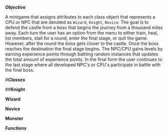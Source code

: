 ***Objective***

A minigame that assigns attributes to each class object that represents a CPU or NPC that are denoted as ```Wizard```, ```Knight```, ```Novice```. The goal is to defend the castle from a boss that begins the journey from a thousand miles away. Each turn the user has an option from the menu to either train, heal, list members, stall for a round, enter the final stage, or quit the game. However, after the round the boss gets closer to the castle. Once the boss reaches the destination the final stage begins. The NPC/CPU gains levels by earning experience points through battling random instances that updates the total amount of experience points. In the final form the user continues to the last stage where all developed NPC's or CPU's participate in battle with the final boss.

#***Classes***

##**Knight**

**Wizard**

**Novice**

**Monster**


***Functions***

